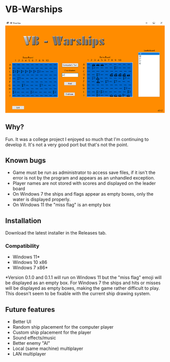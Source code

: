 
# VB-Warships
![{Picture of the main game screen}](/Screenshots/VB-Warships_Game.png?raw=true "Game play")


## Why?
Fun. It was a college project I enjoyed so much that I'm continuing to develop it. It's not a very good port but that's not the point.

## Known bugs
* Game must be run as administrator to access save files, if it isn't the error is not by the program and appears as an unhandled exception.
* Player names are not stored with scores and displayed on the leader board
* On Windows 7 the ships and flags appear as empty boxes, only the water is displayed properly.
* On Windows 11 the "miss flag" is an empty box

## Installation
Download the latest installer in the Releases tab.

### Compatibility
* Windows 11*
* Windows 10 x86
* Windows 7 x86*

*Version 0.1.0 and 0.1.1 will run on Windows 11 but the "miss flag" emoji will be displayed as an empty box. For Windows 7 the ships and hits or misses will be displayed as empty boxes, making the game rather difficult to play. This doesn't seem to be fixable with the current ship drawing system.

## Future features
* Better UI
* Random ship placement for the computer player
* Custom ship placement for the player
* Sound effects/music
* Better enemy "AI"
* Local (same machine) multiplayer
* LAN multiplayer